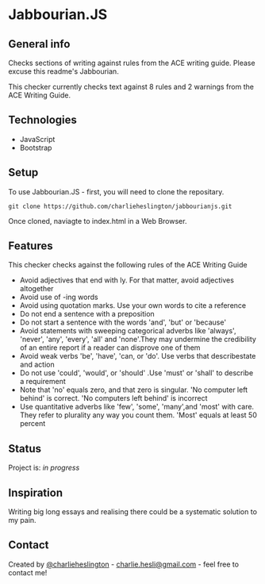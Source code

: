 # Jabbourian.JS

## General info
Checks sections of writing against rules from the ACE writing guide. Please excuse this readme's Jabbourian.

This checker currently checks text against 8 rules and 2 warnings from the ACE Writing Guide.

## Technologies
* JavaScript
* Bootstrap

## Setup
To use Jabbourian.JS - first, you will need to clone the repositary.

    git clone https://github.com/charlieheslington/jabbourianjs.git

Once cloned, naviagte to index.html in a Web Browser.

## Features
This checker checks against the following rules of the ACE Writing Guide
* Avoid adjectives that end with ly. For that matter, avoid adjectives altogether
* Avoid use of -ing words
* Avoid using quotation marks. Use your own words to cite a reference
* Do not end a sentence with a preposition
* Do not start a sentence with the words 'and', 'but' or 'because'
* Avoid statements with sweeping categorical adverbs like 'always', 'never', 'any', 'every', 'all' and 'none'.They may undermine the credibility of an entire report if a reader can disprove one of them
* Avoid weak verbs 'be', 'have', 'can, or 'do'. Use verbs that describestate and action
* Do not use 'could', 'would', or 'should' .Use 'must' or 'shall' to describe a requirement
* Note that 'no' equals zero, and that zero is singular. 'No computer left behind' is correct. 'No computers left behind' is incorrect
* Use quantitative adverbs like 'few', 'some', 'many',and 'most' with care. They refer to plurality any way you count them. 'Most' equals at least 50 percent

## Status
Project is: _in progress_

## Inspiration
Writing big long essays and realising there could be a systematic solution to my pain.

## Contact
Created by [@charlieheslington](https://github.com/charlieheslington) - charlie.hesli@gmail.com - feel free to contact me!
